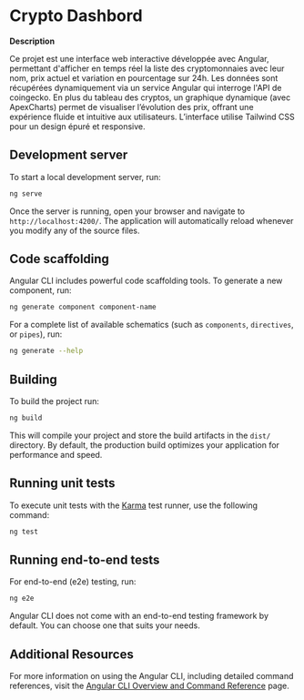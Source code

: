 # Crypto Dashbord
**Description**

Ce projet est une interface web interactive développée avec Angular, permettant d'afficher en temps réel la liste des cryptomonnaies avec leur nom, prix actuel et variation en pourcentage sur 24h. Les données sont récupérées dynamiquement via un service Angular qui interroge l'API de coingecko. En plus du tableau des cryptos, un graphique dynamique (avec ApexCharts) permet de visualiser l’évolution des prix, offrant une expérience fluide et intuitive aux utilisateurs. L’interface utilise Tailwind CSS pour un design épuré et responsive.



## Development server

To start a local development server, run:

```bash
ng serve
```

Once the server is running, open your browser and navigate to `http://localhost:4200/`. The application will automatically reload whenever you modify any of the source files.

## Code scaffolding

Angular CLI includes powerful code scaffolding tools. To generate a new component, run:

```bash
ng generate component component-name
```

For a complete list of available schematics (such as `components`, `directives`, or `pipes`), run:

```bash
ng generate --help
```

## Building

To build the project run:

```bash
ng build
```

This will compile your project and store the build artifacts in the `dist/` directory. By default, the production build optimizes your application for performance and speed.

## Running unit tests

To execute unit tests with the [Karma](https://karma-runner.github.io) test runner, use the following command:

```bash
ng test
```

## Running end-to-end tests

For end-to-end (e2e) testing, run:

```bash
ng e2e
```

Angular CLI does not come with an end-to-end testing framework by default. You can choose one that suits your needs.

## Additional Resources

For more information on using the Angular CLI, including detailed command references, visit the [Angular CLI Overview and Command Reference](https://angular.dev/tools/cli) page.
